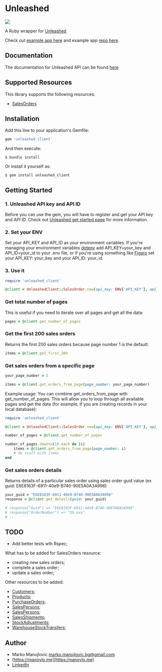 # Unleashed

![](https://res.cloudinary.com/manoylo/image/upload/v1600048806/unleashed-logo_s2plij.svg)

A Ruby wrapper for [Unleashed](https://www.unleashedsoftware.com/)

Check out [example app here](https://obscure-springs-18424.herokuapp.com/)
and example app [repo here](https://github.com/thecookieorg/unleashed_client_example).

## Documentation
The documentation for Unleashed API can be found [here](https://apidocs.unleashedsoftware.com)

## Supported Resources
This library supports the following resources:
* [SalesOrders](https://apidocs.unleashedsoftware.com/SalesOrders)

## Installation

Add this line to your application's Gemfile:

```ruby
gem 'unleashed_client'
```

And then execute:

    $ bundle install

Or install it yourself as:

    $ gem install unleashed_client

## Getting Started

### 1. Unleashed API key and API ID

Before you can use the gem, you will have to register and get your API key and API ID. Check out [Unleashed get started page](https://apidocs.unleashedsoftware.com/) for more information.

### 2. Set your ENV
Set your API_KEY and API_ID as your environment variables. If you're managing your environment variables [dotenv](https://github.com/bkeepers/dotenv) add API_KEY=your_key and API_ID=your_id to your .env file, or if you're using something like [Figaro](https://github.com/laserlemon/figaro) set your API_KEY: your_key and your API_ID: your_id.

### 3. Use it
```ruby
require 'unleashed_client'

@client = UnleashedClient::SalesOrder.new(api_key: ENV['API_KEY'], api_id: ENV['API_ID'])
```

### Get total number of pages
This is useful if you need to iterate over all pages and get all the data:

```ruby
pages = @client.get_number_of_pages
```

### Get the first 200 sales orders
Returns the first 200 sales orders because page number 1 is the default:

```ruby
items = @client.get_first_200
```

### Get sales orders from a specific page
```ruby
your_page_number = 2

items = @client.get_orders_from_page(page_number: your_page_number)
```

Example usage:
You can combine get_orders_from_page with get_number_of_pages. This will allow you to loop through all available pages and get the data (for example, if you are creating records in your local database):

```ruby
require 'unleashed_client'

@client = UnleashedClient::SalesOrder.new(api_key: ENV['API_KEY'], api_id: ENV['API_ID'])

number_of_pages = @client.get_number_of_pages

number_of_pages.downto(1).each do |i|
    items = @client.get_orders_from_page(page_number: i)
    # do stuff with items
end
```

### Get sales orders details
Returns details of a particular sales order using sales order guid value (ex guid: E6E8163F-6911-40e9-B740-90E5A0A3A996)

```ruby
your_guid = "E6E8163F-6911-40e9-B740-90E5A0A3A996"
response = @client.get_details(guid: your_guid)

# response["Guid"] => "E6E8163F-6911-40e9-B740-90E5A0A3A996"
# response["OrderNumber"] => "SO-xxx"
# ...
```

## TODO
* Add better tests wth Rspec;

What has to be added for SalesOrders resource:
* creating new sales orders;
* complete a sales order;
* update a sales order;

Other resources to be added:
* [Customers](https://apidocs.unleashedsoftware.com/Customers);
* [Products](https://apidocs.unleashedsoftware.com/Products);
* [PurchaseOrders](https://apidocs.unleashedsoftware.com/Purchases);
* [SalesPersons](https://apidocs.unleashedsoftware.com/SalesPersons);
* [SalesPersons](https://apidocs.unleashedsoftware.com/SalesPersons);
* [SalesShipments](https://apidocs.unleashedsoftware.com/SalesShipments);
* [StockAdjustments](https://apidocs.unleashedsoftware.com/StockAdjustments);
* [WarehouseStockTransfers](https://apidocs.unleashedsoftware.com/WarehouseStockTransfers);

## Author
* Marko Manojlovic <marko.manojlovic.bg@gmail.com>
* [https://manoylo.me](https:/manoylo.me)
* [LinkedIn](https://www.linkedin.com/in/marko-manojlovic-mm/)